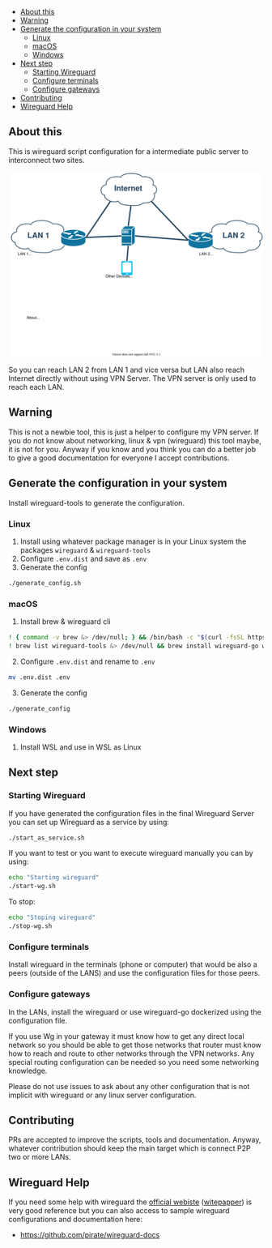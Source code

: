 
- [About this](#about-this)
- [Warning](#warning)
- [Generate the configuration in your system](#generate-the-configuration-in-your-system)
  - [Linux](#linux)
  - [macOS](#macos)
  - [Windows](#windows)
- [Next step](#next-step)
  - [Starting Wireguard](#starting-wireguard)
  - [Configure terminals](#configure-terminals)
  - [Configure gateways](#configure-gateways)
- [Contributing](#contributing)
- [Wireguard Help](#wireguard-help)

## About this

This is wireguard script configuration for a intermediate public server to interconnect two sites.

![Network Schema, there is a LAN called 1 in one side with a router drawing a line to vpn server and another line to internet and the same in the other side](Wireguard-site-to-site.svg)

So you can reach LAN 2 from LAN 1 and vice versa but LAN also reach Internet directly without using VPN Server. The VPN server is only used to reach each LAN.

## Warning

This is not a newbie tool, this is just a helper to configure my VPN server. If you do not know about networking, linux & vpn (wireguard) this tool maybe, it is not for you. Anyway if you know and you think you can do a better job to give a good documentation for everyone I accept contributions.

## Generate the configuration in your system

Install wireguard-tools to generate the configuration.

### Linux

1. Install using whatever package manager is in your Linux system the packages `wireguard` & `wireguard-tools`
2. Configure `.env.dist` and save as `.env`
3. Generate the config

```bash
./generate_config.sh
```

### macOS

1. Install brew & wireguard cli

```bash
! { command -v brew &> /dev/null; } && /bin/bash -c "$(curl -fsSL https://raw.githubusercontent.com/Homebrew/install/HEAD/install.sh)"
! brew list wireguard-tools &> /dev/null && brew install wireguard-go wireguard-tools
```

2. Configure `.env.dist` and rename to `.env`

```bash
mv .env.dist .env
```

3. Generate the config

```bash
./generate_config
```

### Windows

1. Install WSL and use in WSL as Linux


## Next step

### Starting Wireguard

If you have generated the configuration files in the final Wireguard Server you can set up Wireguard as a service by using:

```bash
./start_as_service.sh
```

If you want to test or you want to execute wireguard manually you can by using:

```bash
echo "Starting wireguard"
./start-wg.sh
```

To stop:

```bash
echo "Stoping wireguard"
./stop-wg.sh
```

### Configure terminals

Install wireguard in the terminals (phone or computer) that would be also a peers (outside of the LANS) and use the configuration files for those peers.

### Configure gateways

In the LANs, install the wireguard or use wireguard-go dockerized using the configuration file.

If you use Wg in your gateway it must know how to get any direct local network so you should be able to get those networks that router must know how to reach and route to other networks through the VPN networks. Any special routing configuration can be needed so you need some networking knowledge.

Please do not use issues to ask about any other configuration that is not implicit with wireguard or any linux server configuration.

## Contributing

PRs are accepted to improve the scripts, tools and documentation. Anyway, whatever contribution should keep the main target which is connect P2P two or more LANs.

## Wireguard Help

If you need some help with wireguard the [official webiste](https://www.wireguard.com/) ([witepapper](https://www.wireguard.com/papers/wireguard.pdf)) is very good reference but you can also access to sample wireguard configurations and documentation here:
- https://github.com/pirate/wireguard-docs
